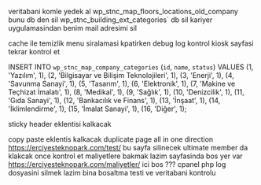 veritabani komle yedek al 
wp_stnc_map_floors_locations_old_company  bunu db den sil 
wp_stnc_building_ext_categories`   db sil 
kariyer uygulamasindan benim mail adresimi sil 

cache ile temizlik 
menu siralamasi 
kpatirken debug log kontrol 
kiosk sayfasi tekrar kontrol et 

INSERT INTO `wp_stnc_map_company_categories` (`id`, `name`, `status`) VALUES
(1, 'Yazılım', 1),
(2, 'Bilgisayar ve Bilişim Teknolojileri', 1),
(3, 'Enerji', 1),
(4, 'Savunma Sanayi', 1),
(5, 'Tasarım', 1),
(6, 'Elektronik', 1),
(7, 'Makine ve Teçhizat İmalatı', 1),
(8, 'Medikal', 1),
(9, 'Sağlık', 1),
(10, 'Denizcilik', 1),
(11, 'Gıda Sanayi', 1),
(12, 'Bankacılık ve Finans', 1),
(13, 'İnşaat', 1),
(14, 'İklimlendirme', 1),
(15, 'İmalat Sanayi', 1),
(16, 'Diğer', 1);




sticky header eklentisi kalkacak 

copy paste eklentis kalkacak 
duplicate page 
all in one direction 
https://erciyesteknopark.com/test/  bu sayfa silinecek 
ultimate member da klakcak once kontrol et 
maliyetlere bakmak lazim sayfasinda bos yer var https://erciyesteknopark.com/maliyetler/  ici bos ???
cpanel php log dosyasini silmek lazim 
bina bosaltma testi ve veritabani kontrolu 




